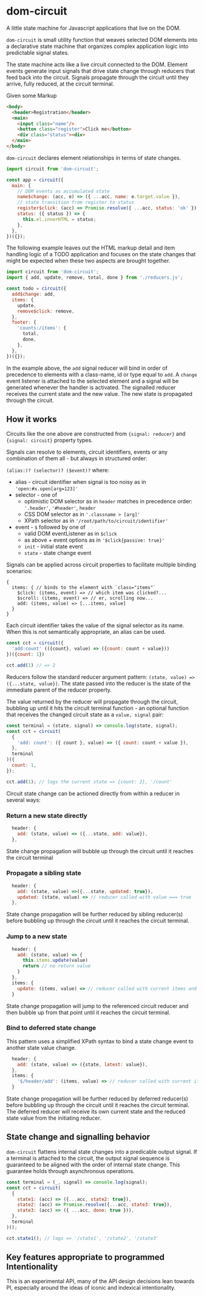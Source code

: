 # dom-circuit

A little state machine for Javascript applications that live on the DOM.

`dom-circuit` is small utility function that weaves selected DOM elements into a declarative state machine that organizes complex application logic into predictable signal states.

The state machine acts like a live circuit connected to the DOM. Element events generate input signals that drive state change through reducers that feed back into the circuit. Signals propagate through the circuit until they arrive, fully reduced, at the circuit terminal.

Given some Markup

```html
<body>
  <header>Registration</header>
  <main>
    <input class="name"/>
    <button class="register">Click me</button>
    <div class="status"><div>
  </main>
</body>
```

`dom-circuit` declares element relationships in terms of state changes.

```javascript
import circuit from 'dom-circuit';

const app = circuit({
  main: {
    // DOM events as accumulated state
    name$change: (acc, e) => ({ ...acc, name: e.target.value }),
    // state transition from register to status
    register$click: (acc) => Promise.resolve({ ...acc, status: 'ok' }),
    status: ({ status }) => {
      this.el.innerHTML = status;
    },
  },
})({});
```

The following example leaves out the HTML markup detail and item handling logic of a TODO application and focuses on the state changes that might be expected when these two aspects are brought together.

```javascript
import circuit from 'dom-circuit';
import { add, update, remove, total, done } from './reducers.js';

const todo = circuit({
  add$change: add,
  items: {
    update,
    remove$click: remove,
  },
  footer: {
    'counts:/items': {
      total,
      done,
    },
  },
})({});
```

In the example above, the `add` signal reducer will bind in order of precedence to elements with a class-name, id or type equal to `add`. A `change` event listener is attached to the selected element and a signal will be generated whenever the handler is activated. The signalled reducer receives the current state and the new value. The new state is propagated through the circuit.

## How it works

Circuits like the one above are constructed from `{signal: reducer}` and `{signal: circuit}` property types.

Signals can resolve to elements, circuit identifiers, events or any combination of them all - but always in structured order:

`(alias:)? (selector)? ($event)?` where:

- alias - circuit identifier when signal is too noisy as in `'open:#x.open[arg=123]'`
- selector - one of
  - optimistic DOM selector as in `header` matches in precedence order: `'.header'`, `'#header'`, `header`
  - CSS DOM selector as in `'.classname > [arg]'`
  - XPath selector as in `'/root/path/to/circuit/identifier'`
- event - `$` followed by one of
  - valid DOM eventListener as in `$click`
  - as above + event options as in `'$click{passive: true}'`
  - `init` - initial state event
  - `state` - state change event

Signals can be applied across circuit properties to facilitate multiple binding scenarios:

```
{
  items: { // binds to the element with `class="items"`
    $click: (items, event) => // which item was clicked?...
    $scroll: (items, event) => // er, scrolling now...
    add: (items, value) => [...items, value]
  }
}
```

Each circuit identifier takes the value of the signal selector as its name. When this is not semantically appropriate, an alias can be used.

```javascript
const cct = circuit({
  'add:count' (({count}, value) => ({count: count + value}))
})({count: 1})

cct.add(1) // => 2
```

Reducers follow the standard reducer argument pattern: `(state, value) => ({...state, value})`. The state passed into the reducer is the state of the immediate parent of the reducer property.

The value returned by the reducer will propagate through the circuit, bubbling up until it hits the circuit terminal function - an optional function that receives the changed circuit state as a `value, signal` pair:

```javascript
const terminal = (state, signal) => console.log(state, signal);
const cct = circuit(
  {
    'add: count': ({ count }, value) => ({ count: count + value }),
  },
  terminal
)({
  count: 1,
});

cct.add(1); // logs the current state => {count: 2}, '/count'
```

Circuit state change can be actioned directly from within a reducer in several ways:

### Return a new state directly

```javascript
  header: {
    add: (state, value) => ({...state, add: value}),
  },
```

State change propagation will bubble up through the circuit until it reaches the circuit terminal

### Propagate a sibling state

```javascript
  header: {
    add: (state, value) =>({...state, updated: true}),
    updated: (state, value) => // reducer called with value === true
  },
```

State change propagation will be further reduced by sibling reducer(s) before bubbling up through the circuit until it reaches the circuit terminal.

### Jump to a new state

```javascript
  header: {
    add: (state, value) => {
      this.items.update(value)
      return // no return value
    }
  },
  items: {
    update: (items, value) => // reducer called with current items and new value
  }
```

State change propagation will jump to the referenced circuit reducer and then bubble up from that point until it reaches the circuit terminal.

### Bind to deferred state change

This pattern uses a simplified XPath syntax to bind a state change event to another state value change.

```javascript
  header: {
    add: (state, value) => ({state, latest: value}),
  },
  items: {
    '$/header/add': (items, value) => // reducer called with current items and latest update value
  }
```

State change propagation will be further reduced by deferred reducer(s) before bubbling up through the circuit until it reaches the circuit terminal. The deferred reducer will receive its own current state and the reduced state value from the initiating reducer.

## State change and signalling behavior

`dom-circuit` flattens internal state changes into a predicable output signal. If a terminal is attached to the circuit, the output signal sequence is guaranteed to be aligned with the order of internal state change. This guarantee holds through asynchronous operations.

```javascript
const terminal = (_, signal) => console.log(signal);
const cct = circuit(
  {
    state1: (acc) => ({...acc, state2: true}),
    state2: (acc) => Promise.resolve({...acc, state3: true}),
    state3: (acc) => ({ ...acc, done: true })),
  },
  terminal
)();

cct.state1(); // logs => '/state1', '/state2', '/state3'
```

## Key features appropriate to programmed Intentionality

This is an experimental API, many of the API design decisions lean towards
PI, especially around the ideas of iconic and indexical intentionality.
